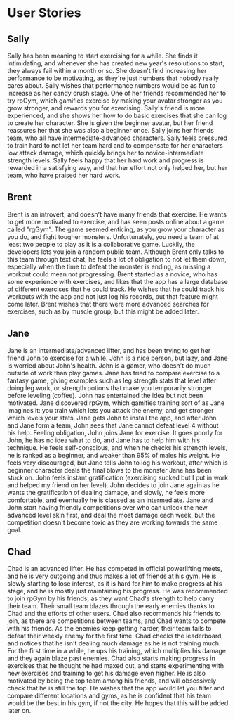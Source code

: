# User Stories

## Sally 

Sally has been meaning to start exercising for a while. She finds it intimidating, and whenever she has created new year's resolutions to start, they always fail within a month or so. She doesn't find increasing her performance to be motivating, as they're just numbers that nobody really cares about. Sally wishes that performance numbers would be as fun to increase as her candy crush stage. One of her friends recommended her to try rpGym, which gamifies exercise by making your avatar stronger as you grow stronger, and rewards you for exercising. Sally's friend is more experienced, and she shows her how to do basic exercises that she can log to create her character. She is given the beginner avatar, but her friend reassures her that she was also a beginner once. Sally joins her friends team, who all have intermediate-advanced characters. Sally feels pressured to train hard to not let her team hard and to compensate for her characters low attack damage, which quickly brings her to novice-intermediate strength levels. Sally feels happy that her hard work and progress is rewarded in a satisfying way, and that her effort not only helped her, but her team, who have praised her hard work.

## Brent 

Brent is an introvert, and doesn't have many friends that exercise. He wants to get more motivated to exercise, and has seen posts online about a game called "rgGym". The game seemed enticing, as you grow your character as you do, and fight tougher monsters. Unfortunately, you need a team of at least two people to play as it is a collaborative game. Luckily, the developers lets you join a random public team. Although Brent only talks to this team through text chat, he feels a lot of obligation to not let them down, especially when the time to defeat the monster is ending, as missing a workout could mean not progressing. Brent started as a novice, who has some experience with exercises, and likes that the app has a large database of different exercises that he could track. He wishes that he could track his workouts with the app and not just log his records, but that feature might come later.  Brent wishes that there were more advanced searches for exercises, such as by muscle group, but this might be added later.
## Jane

Jane is an intermediate/advanced lifter, and has been trying to get her friend John to exercise for a while. John is a nice person, but lazy, and Jane is worried about John's health. John is a gamer, who doesn't do much outside of work than play games. Jane has tried to compare exercise to a fantasy game, giving examples such as leg strength stats that level after doing leg work, or strength potions that make you temporarily stronger before leveling (coffee). John has entertained the idea but not been motivated. Jane discovered rpGym, which gamifies training sort of as Jane imagines it: you train which lets you attack the enemy, and get stronger which levels your stats.
Jane gets John to install the app, and after John and Jane form a team, John sees that Jane cannot defeat level 4 without his help. Feeling obligation, John joins Jane for exercise. It goes poorly for John, he has no idea what to do, and Jane has to help him with his technique. He feels self-conscious, and when he checks his strength levels, he is ranked as a beginner, and weaker than 95% of males his weight. He feels very discouraged, but Jane tells John to log his workout, after which is beginner character deals the final blows to the monster Jane has been stuck on. John feels instant gratification (exercising sucked but I put in work and helped my friend on her level). John decides to join Jane again as he wants the gratification of dealing damage, and slowly, he feels more comfortable, and eventually he is classed as an intermediate. Jane and John start having friendly competitions over who can unlock the new advanced level skin first, and deal the most damage each week, but the competition doesn't become toxic as they are working towards the same goal.

## Chad

Chad is an advanced lifter. He has competed in official powerlifting meets, and he is very outgoing and thus makes a lot of friends at his gym. He is slowly starting to lose interest, as it is hard for him to make progress at his stage, and he is mostly just maintaining his progress. He was recommended to join rpGym by his friends, as they want Chad's strength to help carry their team. Their small team blazes through the early enemies thanks to Chad and the efforts of other users. Chad also recommends his friends to join, as there are competitions between teams, and Chad wants to compete with his friends. As the enemies keep getting harder, their team fails to defeat their weekly enemy for the first time. Chad checks the leaderboard, and notices that he isn't dealing much damage as he is not training much. For the first time in a while, he ups his training, which multiplies his damage and they again blaze past enemies. Chad also starts making progress in exercises that he thought he had maxed out, and starts experimenting with new exercises and training to get his damage even higher. He is also motivated by being the top team among his friends, and will obsessively check that he is still the top. He wishes that the app would let you filter and compare different locations and gyms, as he is confident that his team would be the best in his gym, if not the city. He hopes that this will be added later on.

